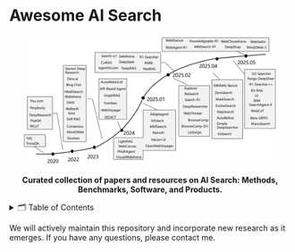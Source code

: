 <a name="readme-top"></a>

<h1 align="left">Awesome AI Search</h1>

<p align="center">
    <img src="./timeline no logo.jpg" width="90%" style="align:center;"/>
</p>

<p align="center">
    <b> Curated collection of papers and resources on AI Search: Methods, Benchmarks, Software, and Products.</b>
</p>

<details>
  <summary>🗂️ Table of Contents</summary>
  <ol>
    <li><a href="#text-based AI search">Text-based AI Search</a></li>
      <ul>
        <li><a href="#rag">Predefined RAG Workflow</a></li>
        <li><a href="#deepsearch">End-to-end Deep Search</a></li>
      </ul>
    <li><a href="#web browsing agents">Web Browsing Agents</a></li>
      <ul>
        <li><a href="#web agents1">Prompting-focused Web Agents</a></li>
        <li><a href="#web agents2">Specialized-training Web Agents</a></li>
      </ul>
    <li><a href="#multimodal AI search">Multimodal AI Search</a>
      <ul>
        <li><a href="#mllm search">Multimodal Search</a></li>
        <li><a href="#mllm web agents">Multimodal Web Agents</a></li>
      </ul>
    </li>
    <li><a href="#benchmarks">Benchmarks</a></li>
      <ul>
        <li><a href="#text-based QA bench">Text-based QA Bench</a></li>
        <li><a href="#web agents bench">Web Agent Bench</a></li>
        <li><a href="#mm search bench">Multimodal Search Bench</a></li>  
      </ul>
    <li><a href="#software and products">Software and Products</a></li>
  </ol>
</details>

We will actively maintain this repository and incorporate new research as it emerges. If you have any questions, please contact me.

